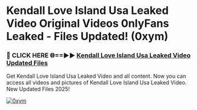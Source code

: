 # Kendall Love Island Usa Leaked Video Original Videos 0nlyFans Leaked - Files Updated! (0xym)

<h3>🔴 CLICK HERE 🌐==►► <a href="https://tinyurl.com/2m67pmp6" rel="nofollow">Kendall Love Island Usa Leaked Video Updated Files</a></h3>

Get Kendall Love Island Usa Leaked Video and all content. Now you can access all videos and pictures of Kendall Love Island Usa Leaked Video. New Updated Files 2025!

[![0xym](https://i.imgur.com/H4QAA4z.gif)](https://tinyurl.com/2m67pmp6)